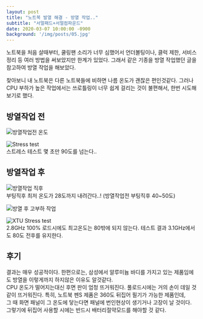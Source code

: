 ```yaml
---
layout: post
title: "노트북 발열 해결 - 방열 작업.."
subtitle: "서멀패드+서멀컴파운드"
date: 2020-03-07 10:00:00 -0900
background: '/img/posts/05.jpg'
---
```





 노트북을 처음 살때부터, 쿨링팬 소리가 너무 심했어서 언더볼팅이나, 클럭 제한, 서비스 정리 등 여러 방법을 써보았지만 한계가 있었다. 그래서 같은 기종을 방열 작업했던 글을 참고하여 방열 작업을 해보았다.  

 찾아보니 내 노트북은 다른 노트북들에 비하면 나름 온도가 괜찮은 편인것같다. 그러나 CPU 부하가 높은 작업에서는 쓰로틀링이 너무 쉽게 걸리는 것이 불편해서, 한번 시도해보기로 했다.  

  ## 방열작업 전
![방열작업전 온도](https://github.com/leeseho/leeseho.github.io/blob/master/_posts/images/images/2020-03-07-10-16-59.png?raw=true)  

![Stress test](https://github.com/leeseho/leeseho.github.io/blob/master/_posts/images/images/2020-03-07-11-16-45.png?raw=true)  
 스트레스 테스트 몇 초만 90도를 넘는다..  

 
 ## 방열작업 후
  ![방열작업 직후](https://github.com/leeseho/leeseho.github.io/blob/master/_posts/images/images/2020-03-07-16-35-24.png?raw=true)  
  부팅직후 최저 온도가 28도까지 내려간다..! (방열작업전 부팅직후 40~50도)  


![방열 후 고부하 작업](https://github.com/leeseho/leeseho.github.io/blob/master/_posts/images/images/2020-03-07-16-43-44.png?raw=true)
    
![XTU Stress test](https://github.com/leeseho/leeseho.github.io/blob/master/_posts/images/images/2020-03-07-16-50-03.png?raw=true)  
 2.8GHz 100% 로드시에도 최고온도는 80밖에 되지 않는다. 
 테스트 결과 3.1GHz에서도 80도 전후를 유지한다.



 ## 후기
 결과는 매우 성공적이다. 한편으로는, 삼성에서 알루미늄 바디를 가지고 있는 제품임에도 방열을 이렇게까지 하지않은 이유도 알것같다.  
CPU 온도가 떨어지는대신 후면 판이 엄청 뜨거워진다. 풀로드시에는 거의 손이 데일 것 같이 뜨거워진다. 특히, 노트북 펜S 제품은 360도 뒤집어 필기가 가능한 제품인데,  
그 때 화면 패널이 그 온도에 닿는다면 패널에 번인현상이 생기거나 고장이 날 것이다. 그렇기에 뒤집어 사용할 시에는 반드시 배터리절약모드를 해야할 것 같다.